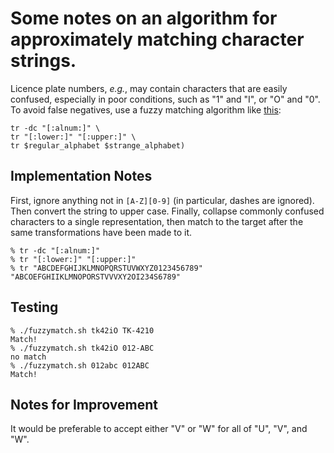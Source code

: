 # Some notes on an algorithm for approximately matching character strings.

Licence plate numbers, *e.g.*, may contain characters that are easily confused,
especially in poor conditions, such as "1" and "I", or "O" and "0". To avoid
false negatives, use a fuzzy matching algorithm like
[this](https://github.com/jloughry/experiments/blob/master/fuzzy/fuzzymatch.sh):

````
tr -dc "[:alnum:]" \
tr "[:lower:]" "[:upper:]" \
tr $regular_alphabet $strange_alphabet)
````

## Implementation Notes

First, ignore anything not in `[A-Z][0-9]` (in particular, dashes are ignored). Then
convert the string to upper case. Finally, collapse commonly confused characters
to a single representation, then match to the target after the same transformations
have been made to it.

````
% tr -dc "[:alnum:]"
% tr "[:lower:]" "[:upper:]"
% tr "ABCDEFGHIJKLMNOPQRSTUVWXYZ0123456789" "ABCOEFGHIIKLMNOPORSTVVVXY2OI234S6789"
````

## Testing

````
% ./fuzzymatch.sh tk42iO TK-4210
Match!
% ./fuzzymatch.sh tk42iO 012-ABC
no match
% ./fuzzymatch.sh 012abc 012ABC
Match!
````
## Notes for Improvement

It would be preferable to accept either "V" or "W" for all of "U", "V", and "W".

